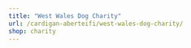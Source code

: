 ```yaml
---
title: "West Wales Dog Charity"
url: /cardigan-aberteifi/west-wales-dog-charity/
shop: charity
---
```

